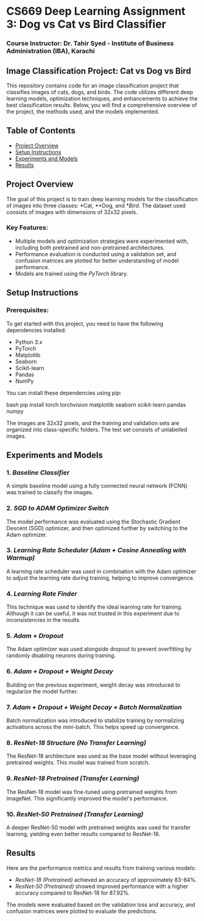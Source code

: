 # CS669 Deep Learning Assignment 3: Dog vs Cat vs Bird Classifier
### Course Instructor: Dr. Tahir Syed - Institute of Business Administration (IBA), Karachi

## Image Classification Project: Cat vs Dog vs Bird

This repository contains code for an image classification project that classifies images of cats, dogs, and birds. The code utilizes different deep learning models, optimization techniques, and enhancements to achieve the best classification results. Below, you will find a comprehensive overview of the project, the methods used, and the models implemented.

## Table of Contents

- [Project Overview](#project-overview)
- [Setup Instructions](#setup-instructions)
- [Experiments and Models](#experiments-and-models)
- [Results](#results)

## Project Overview

The goal of this project is to train deep learning models for the classification of images into three classes: *Cat, **Dog, and **Bird*. The dataset used consists of images with dimensions of 32x32 pixels.

### Key Features:
- Multiple models and optimization strategies were experimented with, including both pretrained and non-pretrained architectures.
- Performance evaluation is conducted using a validation set, and confusion matrices are plotted for better understanding of model performance.
- Models are trained using the *PyTorch* library.

## Setup Instructions

### Prerequisites:
To get started with this project, you need to have the following dependencies installed:

- Python 3.x
- PyTorch
- Matplotlib
- Seaborn
- Scikit-learn
- Pandas
- NumPy

You can install these dependencies using pip:

bash
pip install torch torchvision matplotlib seaborn scikit-learn pandas numpy


The images are 32x32 pixels, and the training and validation sets are organized into class-specific folders. The test set consists of unlabelled images.

## Experiments and Models

### 1. *Baseline Classifier*
A simple baseline model using a fully connected neural network (FCNN) was trained to classify the images.

### 2. *SGD to ADAM Optimizer Switch*
The model performance was evaluated using the Stochastic Gradient Descent (SGD) optimizer, and then optimized further by switching to the Adam optimizer.

### 3. *Learning Rate Scheduler (Adam + Cosine Annealing with Warmup)*
A learning rate scheduler was used in combination with the Adam optimizer to adjust the learning rate during training, helping to improve convergence.

### 4. *Learning Rate Finder*
This technique was used to identify the ideal learning rate for training. Although it can be useful, it was not trusted in this experiment due to inconsistencies in the results.

### 5. *Adam + Dropout*
The Adam optimizer was used alongside dropout to prevent overfitting by randomly disabling neurons during training.

### 6. *Adam + Dropout + Weight Decay*
Building on the previous experiment, weight decay was introduced to regularize the model further.

### 7. *Adam + Dropout + Weight Decay + Batch Normalization*
Batch normalization was introduced to stabilize training by normalizing activations across the mini-batch. This helps speed up convergence.

### 8. *ResNet-18 Structure (No Transfer Learning)*
The ResNet-18 architecture was used as the base model without leveraging pretrained weights. This model was trained from scratch.

### 9. *ResNet-18 Pretrained (Transfer Learning)*
The ResNet-18 model was fine-tuned using pretrained weights from ImageNet. This significantly improved the model's performance.

### 10. *ResNet-50 Pretrained (Transfer Learning)*
A deeper ResNet-50 model with pretrained weights was used for transfer learning, yielding even better results compared to ResNet-18.

## Results

Here are the performance metrics and results from training various models:

- *ResNet-18 (Pretrained)* achieved an accuracy of approximately 83-84%.
- *ResNet-50 (Pretrained)* showed improved performance with a higher accuracy compared to ResNet-18 for 87.92%.

The models were evaluated based on the validation loss and accuracy, and confusion matrices were plotted to evaluate the predictions.
